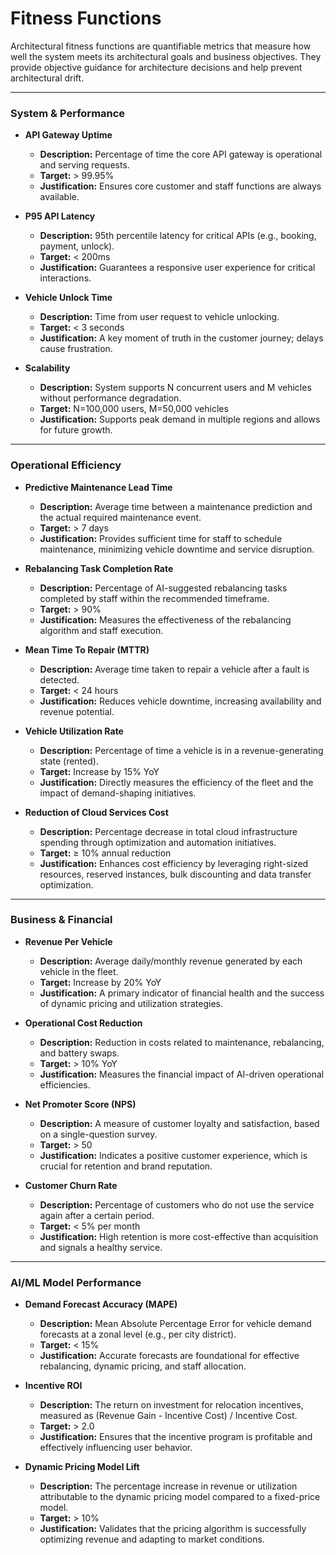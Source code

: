 # Fitness Functions

Architectural fitness functions are quantifiable metrics that measure how well the system meets its architectural goals and business objectives. They provide objective guidance for architecture decisions and help prevent architectural drift.

---

### System & Performance

-   **API Gateway Uptime**
    -   **Description:** Percentage of time the core API gateway is operational and serving requests.
    -   **Target:** > 99.95%
    -   **Justification:** Ensures core customer and staff functions are always available.

-   **P95 API Latency**
    -   **Description:** 95th percentile latency for critical APIs (e.g., booking, payment, unlock).
    -   **Target:** < 200ms
    -   **Justification:** Guarantees a responsive user experience for critical interactions.

-   **Vehicle Unlock Time**
    -   **Description:** Time from user request to vehicle unlocking.
    -   **Target:** < 3 seconds
    -   **Justification:** A key moment of truth in the customer journey; delays cause frustration.

-   **Scalability**
    -   **Description:** System supports N concurrent users and M vehicles without performance degradation.
    -   **Target:** N=100,000 users, M=50,000 vehicles
    -   **Justification:** Supports peak demand in multiple regions and allows for future growth.

---

### Operational Efficiency

-   **Predictive Maintenance Lead Time**
    -   **Description:** Average time between a maintenance prediction and the actual required maintenance event.
    -   **Target:** > 7 days
    -   **Justification:** Provides sufficient time for staff to schedule maintenance, minimizing vehicle downtime and service disruption.

-   **Rebalancing Task Completion Rate**
    -   **Description:** Percentage of AI-suggested rebalancing tasks completed by staff within the recommended timeframe.
    -   **Target:** > 90%
    -   **Justification:** Measures the effectiveness of the rebalancing algorithm and staff execution.

-   **Mean Time To Repair (MTTR)**
    -   **Description:** Average time taken to repair a vehicle after a fault is detected.
    -   **Target:** < 24 hours
    -   **Justification:** Reduces vehicle downtime, increasing availability and revenue potential.

-   **Vehicle Utilization Rate**
    -   **Description:** Percentage of time a vehicle is in a revenue-generating state (rented).
    -   **Target:** Increase by 15% YoY
    -   **Justification:** Directly measures the efficiency of the fleet and the impact of demand-shaping initiatives.
-   **Reduction of Cloud Services Cost**
    -   **Description:** Percentage decrease in total cloud infrastructure spending through optimization and automation initiatives.
    -   **Target:** ≥ 10% annual reduction
    -   **Justification:** Enhances cost efficiency by leveraging right-sized resources, reserved instances, bulk discounting and data transfer optimization.

---

### Business & Financial

-   **Revenue Per Vehicle**
    -   **Description:** Average daily/monthly revenue generated by each vehicle in the fleet.
    -   **Target:** Increase by 20% YoY
    -   **Justification:** A primary indicator of financial health and the success of dynamic pricing and utilization strategies.

-   **Operational Cost Reduction**
    -   **Description:** Reduction in costs related to maintenance, rebalancing, and battery swaps.
    -   **Target:** > 10% YoY
    -   **Justification:** Measures the financial impact of AI-driven operational efficiencies.

-   **Net Promoter Score (NPS)**
    -   **Description:** A measure of customer loyalty and satisfaction, based on a single-question survey.
    -   **Target:** > 50
    -   **Justification:** Indicates a positive customer experience, which is crucial for retention and brand reputation.

-   **Customer Churn Rate**
    -   **Description:** Percentage of customers who do not use the service again after a certain period.
    -   **Target:** < 5% per month
    -   **Justification:** High retention is more cost-effective than acquisition and signals a healthy service.

---

### AI/ML Model Performance

-   **Demand Forecast Accuracy (MAPE)**
    -   **Description:** Mean Absolute Percentage Error for vehicle demand forecasts at a zonal level (e.g., per city district).
    -   **Target:** < 15%
    -   **Justification:** Accurate forecasts are foundational for effective rebalancing, dynamic pricing, and staff allocation.

-   **Incentive ROI**
    -   **Description:** The return on investment for relocation incentives, measured as (Revenue Gain - Incentive Cost) / Incentive Cost.
    -   **Target:** > 2.0
    -   **Justification:** Ensures that the incentive program is profitable and effectively influencing user behavior.

-   **Dynamic Pricing Model Lift**
    -   **Description:** The percentage increase in revenue or utilization attributable to the dynamic pricing model compared to a fixed-price model.
    -   **Target:** > 10%
    -   **Justification:** Validates that the pricing algorithm is successfully optimizing revenue and adapting to market conditions.